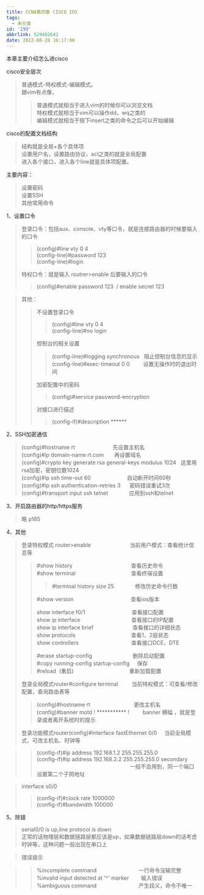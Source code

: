 ```yaml
---
title: CCNA第四章 CISCO IOS
tags:
  - 未分类
id: '199'
abbrlink: 529402642
date: 2012-08-28 16:17:00
---
```


本章主要介绍怎么进cisco  
  
cisco安全层次  

> 普通模式-特权模式-编辑模式。  
> 跟vim有点像，  
> 
> > 普通模式就相当于进入vim的时候你可以浏览文档  
> > 特权模式就相当于vim可以操作dd，wq之类的  
> > 编辑模式就相当于按下insert之类的命令之后可以开始编辑  

  
cisco的配置文档结构  

> 结构就是全局+各个具体项  
> 设置用户名，设置路由协议，acl之类的就是全局配置  
> 进入各个接口，进入各个line就是具体项配置。  

  
  
  
  
  
  
主要内容：  

> 设置密码  
> 设置SSH  
> 其他常用命令  

  
1、设置口令  

> 登录口令：包括aux、console、vty等口令，就是连接路由器的时候要输入的口令  
> 
> > (config)#line vty 0 4  
> > (config-line)#password 123  
> > (config-line)#login  
> 
> 特权口令：就是输入 routrer>enable 后要输入的口令  
> 
> > (config)#enable password 123  / enable secret 123  

> 其他：  
> 
> > 不设置登录口令  
> > 
> > > (config)#line vty 0 4  
> > > (config-line)#no login  
> > 
> > 控制台的相关设置  
> > 
> > > (config-line)#logging synchronous   阻止控制台信息的显示  
> > > (config-line)#exec-timeout 0 0         设置无操作时的退出时间  
> > 
> > 加密配置中的密码  
> > 
> > > (config)#service password-encryption  
> > 
> > 对接口进行描述  
> > 
> > > (config-if)#description \*\*\*\*\*\*  
> > >   

2、SSH加密通信  

> (config)#hostname rt                         先设置主机名  
> (config)#ip domain-name rt.com       再设置域名  
> (config)#crypto key generate rsa general-keys modulus 1024   这里用rsa加密，密钥位数1024  
> (config)#ip ssh time-out 60                        自动断开时间60秒  
> (config)#ip ssh authentication-retries 3      密码错误重试3次  
> (config)#transport input ssh telnet              应用到ssh和telnet  

  
3、开启路由器的http/https服务  

> 略 p185  

  
4、其他  

> 登录特权模式 router>enable                          当前用户模式：查看统计信息等  
> 
> > #show history                                       查看历史命令  
> > #show terminal                                     查看终端设置  
> > 
> > > #terminal history size 25              修改历史命令行数  
> > 
> > #show version                                      查看ios版本  
> >   
> > show interface f0/1                               查看接口配置  
> > show ip interface                                  查看接口的IP配置  
> > show ip interface brief                          查看接口的详细状态      
> > show protocols                                     查看1、2层状态  
> > show controllers                                   查看接口DCE、DTE      
> >   
> > #erase startup-config                           删除启动配置  
> > #copy running-config startup-config     保存  
> > #reload  (重启)                                     重新加载配置  
> >   
> 
> 登录全局模式router#configure terminal         当前特权模式：可查看/修改配置，查询路由表等  
> 
> > (config)#hostname rt                             更改主机名  
> > (config)#banner motd ! \*\*\*\*\*\*\*\*\*\*\* !         banner 横幅 ，就是登录或者离开系统时的提示  
> >   
> 
> 登录功能模式router(config)#interface fastEthernet 0/0     当前全局模式，可改主机名、时钟等

> > (config-if)#ip address 192.168.1.2 255.255.255.0  
> > (config-if)#ip address 192.168.2.2 255.255.255.0 secondary  
> >                                                               一般不会用到，同一个端口设置第二个子网地址  

  

> interface s0/0  
> 
> > (config-if)#clock rate 1000000  
> > (config-if)#bandwidth 100000
> 
>   

5、除错  

> serial0/0 is up,line protocol is down   
> 正常的话物理层和数据链路层都应该是up，如果数据链路层down的话考虑时钟等，这种问题一般出现在串口上  

  

> 错误提示  

> > %incomplete command                            一行命令没输完整  
> > %invalid input detected at '^' marker        输入错误  
> > %ambiguous command                            产生歧义，命令不唯一